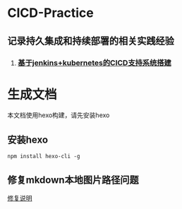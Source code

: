 # CICD-Practice
记录持久集成和持续部署的相关实践经验
---
1. ### [基于jenkins+kubernetes的CICD支持系统搭建](https://nathanhex.github.io/CICD-Practice/)
# 生成文档
本文档使用hexo构建，请先安装hexo
## 安装hexo

```shell
npm install hexo-cli -g
```
## 修复mkdown本地图片路径问题
[修复说明](https://www.jianshu.com/p/bbbcbb7c4911)